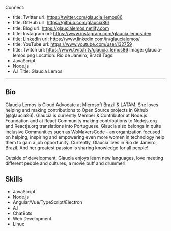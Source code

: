 Connect:
  - title: Twitter
    url: https://twitter.com/glaucia_lemos86
  - title: GitHub
    url: https://github.com/glaucia86/
  - title: Blog
    url: https://glaucialemos.netlify.com
  - title: Instagram
    url: https://www.instagram.com/glaucia.lemos.dev
  - title: LinkedIn
    url: https://www.linkedin.com/in/glaucialemos/
  - title: YouTube
    url: https://www.youtube.com/user/l32759
  - title: Twitch
    url: https://www.twitch.tv/glaucia_lemos86
Image: glaucia-lemos.png
Location: Rio de Janeiro, Brazil
Tags:
  - JavaScript
  - Node.js
  - A.I
Title: Glaucia Lemos
---
## Bio
Glaucia Lemos is Cloud Advocate at Microsoft Brazil & LATAM. She loves helping and making contributions to Open Source projects in Github (@glaucia86).
Glaucia is currently Member & Contributor at Node.js Foundation and at React Community making contributions to Nodejs.org and Reactjs.org translations into Portuguese. 
Glaucia also belongs in quite inclusive Communities such as WoMakersCode - an organization focused on helping, inspiring and empowering even more women in technology help them to gain a job opportunity. 
Currently, Glaucia lives in Rio de Janeiro, Brazil.
And her greatest passion is sharing knowledge for all people!

Outside of development, Glaucia enjoys learn new languages, love meeting different people and cultures, a movie buff and drummer!
## Skills
* JavaScript
* Node.js
* Angular/Vue/TypeScript/Electron
* A.I
* ChatBots
* Web Development
* Linux
